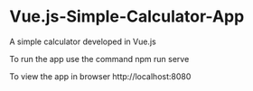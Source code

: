 # Vue.js-Simple-Calculator-App
A simple calculator developed in Vue.js


To run the app use the command
npm run serve

To view the app in browser 
http://localhost:8080
